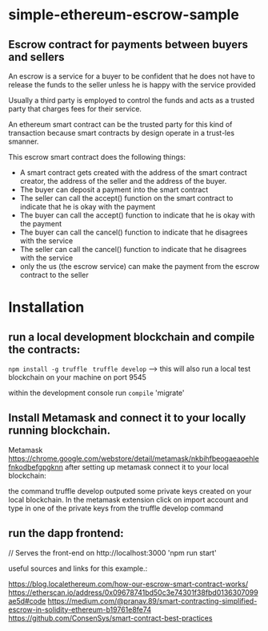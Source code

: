 # simple-ethereum-escrow-sample
## Escrow contract for payments between buyers  and sellers <br>

An escrow is a service for a buyer to be confident that he does not have to release the funds to the seller unless he is happy with the service provided

Usually a third party is employed to control the funds and acts as a trusted party that charges fees for their service.

An ethereum smart contract can be the trusted party for this kind of transaction because smart contracts by design operate in a trust-les smanner.

This escrow smart contract does the following things:

* A smart contract gets created with the address of the smart contract creator, the address of the seller and the address of the buyer.
* The buyer can deposit a payment into the smart contract
* The seller can call the accept() function on the smart contract to indicate that he is okay with the payment
* The buyer can call the accept() function to indicate that he is okay with the payment
* The buyer can call the cancel() function to indicate that he disagrees with the service
* The seller can call the cancel() function to indicate that he disagrees with the service
* only the us (the escrow service) can make the payment from the escrow contract to the seller



# Installation

## run a local development blockchain and compile the contracts:

`npm install -g truffle`
` truffle develop` --> this will also run a local test blockchain on your machine on port 9545

within the development console run
`compile`
'migrate'

## Install Metamask and connect it to your locally running blockchain.

Metamask https://chrome.google.com/webstore/detail/metamask/nkbihfbeogaeaoehlefnkodbefgpgknn
after setting up metamask connect it to your local blockchain:

the command truffle develop outputed some private keys created on your local blockchain.
In the metamask extension click on import account and type in one of the private keys from the truffle develop command


## run the dapp frontend:
 // Serves the front-end on http://localhost:3000
'npm run start'


useful sources and links for this example.:

https://blog.localethereum.com/how-our-escrow-smart-contract-works/
https://etherscan.io/address/0x09678741bd50c3e74301f38fbd0136307099ae5d#code
https://medium.com/@pranav.89/smart-contracting-simplified-escrow-in-solidity-ethereum-b19761e8fe74
https://github.com/ConsenSys/smart-contract-best-practices
